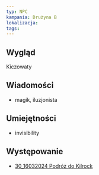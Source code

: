 ```yaml
---
typ: NPC
kampania: Drużyna B
lokalizacja: 
tags: 
---
```


## Wygląd
Kiczowaty

## Wiadomości
- magik, iluzjonista

## Umiejętności
- invisibility


## Występowanie
- [30_16032024 Podróż do Kilrock](../sesje/30_16032024%20Podr%C3%B3%C5%BC%20do%20Kilrock.md)






